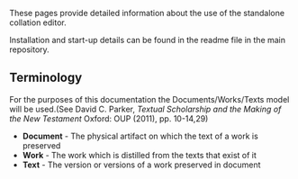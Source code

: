 These pages provide detailed information about the use of the standalone collation editor. 

Installation and start-up details can be found in the readme file in the main repository.


Terminology
---

For the purposes of this documentation the Documents/Works/Texts model will be used.(See David C. Parker, *Textual Scholarship and the Making of the New Testament* Oxford: OUP (2011), pp. 10-14,29)

- **Document** - The physical artifact on which the text of a work is preserved
- **Work** - The work which is distilled from the texts that exist of it
- **Text** - The version or versions of a work preserved in document
